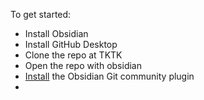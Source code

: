 
To get started: 
- Install Obsidian 
- Install GitHub Desktop
- Clone the repo at TKTK
- Open the repo with obsidian
- [Install](https://publish.obsidian.md/git-doc/Installation) the Obsidian Git community plugin
- 